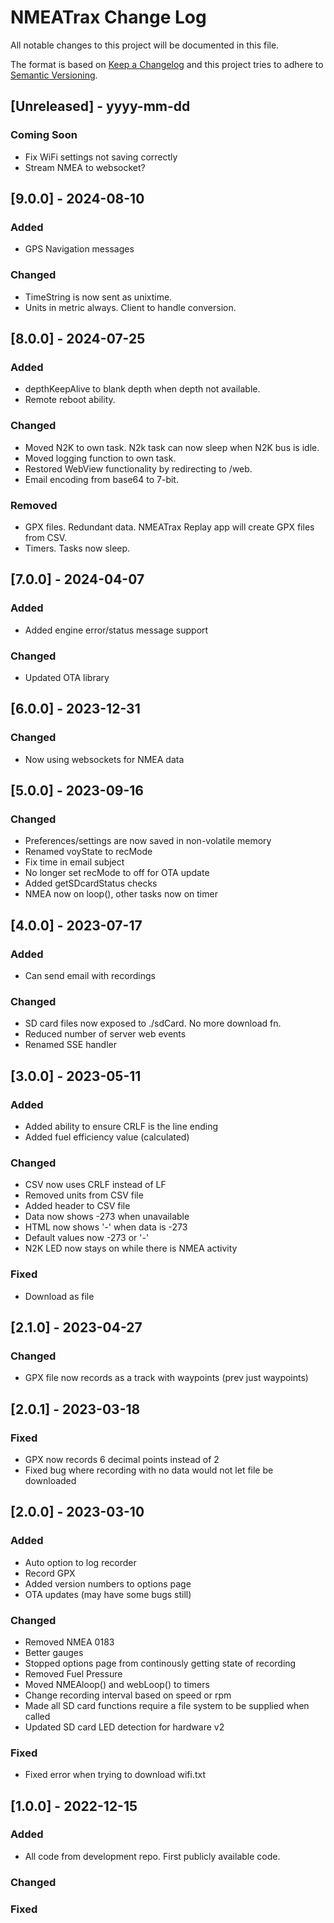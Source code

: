 
# NMEATrax Change Log
All notable changes to this project will be documented in this file.
 
The format is based on [Keep a Changelog](http://keepachangelog.com/)
and this project tries to adhere to [Semantic Versioning](http://semver.org/).

## [Unreleased] - yyyy-mm-dd
 
### Coming Soon
- Fix WiFi settings not saving correctly
- Stream NMEA to websocket?


## [9.0.0] - 2024-08-10

### Added
- GPS Navigation messages

### Changed
- TimeString is now sent as unixtime.
- Units in metric always. Client to handle conversion.


## [8.0.0] - 2024-07-25

### Added
- depthKeepAlive to blank depth when depth not available.
- Remote reboot ability.

### Changed
- Moved N2K to own task. N2k task can now sleep when N2K bus is idle.
- Moved logging function to own task.
- Restored WebView functionality by redirecting to /web.
- Email encoding from base64 to 7-bit.

### Removed
- GPX files. Redundant data. NMEATrax Replay app will create GPX files from CSV.
- Timers. Tasks now sleep.


## [7.0.0] - 2024-04-07

### Added
- Added engine error/status message support

### Changed
- Updated OTA library


## [6.0.0] - 2023-12-31

### Changed
- Now using websockets for NMEA data


## [5.0.0] - 2023-09-16

### Changed
- Preferences/settings are now saved in non-volatile memory
- Renamed voyState to recMode
- Fix time in email subject
- No longer set recMode to off for OTA update
- Added getSDcardStatus checks
- NMEA now on loop(), other tasks now on timer


## [4.0.0] - 2023-07-17

### Added
- Can send email with recordings

### Changed
- SD card files now exposed to ./sdCard. No more download fn.
- Reduced number of server web events
- Renamed SSE handler


## [3.0.0] - 2023-05-11

### Added
- Added ability to ensure CRLF is the line ending
- Added fuel efficiency value (calculated)

### Changed
- CSV now uses CRLF instead of LF
- Removed units from CSV file
- Added header to CSV file
- Data now shows -273 when unavailable
- HTML now shows '-' when data is -273
- Default values now -273 or '-'
- N2K LED now stays on while there is NMEA activity 

### Fixed
- Download as file


## [2.1.0] - 2023-04-27

### Changed
- GPX file now records as a track with waypoints (prev just waypoints)


## [2.0.1] - 2023-03-18

### Fixed
- GPX now records 6 decimal points instead of 2
- Fixed bug where recording with no data would not let file be downloaded


## [2.0.0] - 2023-03-10

### Added
- Auto option to log recorder
- Record GPX
- Added version numbers to options page
- OTA updates (may have some bugs still)

### Changed
- Removed NMEA 0183
- Better gauges
- Stopped options page from continously getting state of recording
- Removed Fuel Pressure
- Moved NMEAloop() and webLoop() to timers
- Change recording interval based on speed or rpm
- Made all SD card functions require a file system to be supplied when called
- Updated SD card LED detection for hardware v2

### Fixed
- Fixed error when trying to download wifi.txt
 

## [1.0.0] - 2022-12-15
 
### Added
- All code from development repo. First publicly available code.
   
### Changed
 
### Fixed
